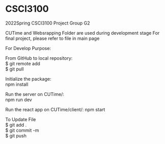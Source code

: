 # CSCI3100
2022Spring CSCI3100 Project Group G2 

CUTime and Websrapping Folder are used during development stage
For final project, please refer to file in main page


For Develop Purpose:

  From GitHub to local repository:  
  $ git remote add <name> <url>  
  $ git pull  

  Initialize the package:  
  npm install  
  
  Run the server on CUTime/:  
  npm run dev
  
  Run the react app on CUTime/client/: 
  npm start
  
  To Update File   
  $ git add .  
  $ git commit -m <comment>  
  $ git push <repository> <branch>  
